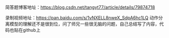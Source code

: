 简答题博客地址：https://blog.csdn.net/tangyt77/article/details/79874718

录制视频地址：https://pan.baidu.com/s/1vNXELL8nweX_SdpA6hc1LQ
动作分离模型的理解还不是很到位，问了师兄一些很无脑的问题，自己总结写了内容，代码也贴在github上
